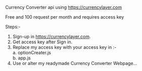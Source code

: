 Currency Converter api using https://currencylayer.com

Free and 100 request per month and requires access key

Steps:-
1. Sign-up in https://currencylayer.com.
2. Get access key after Sign in.
3. Replace my access key with your access key in :-<br>
  a. optionCreater.js<br>
  b. app.js
5. Use or alter my readymade Currency Converter Webpage...
